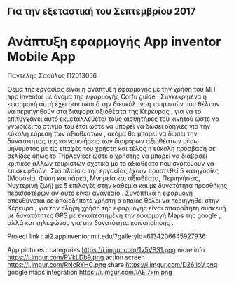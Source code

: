 ## Για την εξεταστική του Σεπτεμβρίου 2017

# Ανάπτυξη εφαρμογής App inventor Mobile App
Παντελής Σαούλος 
Π2013056

Θέμα της εργασίας είναι η ανάπτυξη εφαρμογής με την χρήση του MIT app inventor με όνομα της εφαρμογής Corfu guide . Συγκεκριμένα η εφαρμογή αυτή έχει σαν σκοπό την διευκόλυνση τουριστών που θέλουν να περιηγηθούν στα διάφορα αξιοθέατα της Κέρκυρας , για να το επιτυγχάνει αυτό εκμεταλλεύεται τους αισθητήρες του κινητού ώστε να γνωρίζει το στίγμα του έτσι ώστε να μπορεί να δώσει οδηγίες για την εύκολη εύρεση των αξιοθέατων , ακόμα θα μπορεί να δώσει την δυνατότητας της κοινοποιήσεις των διαφόρων αξιοθέατων μέσω μηνύματος με τις επαφές του χρήστη και τέλος η εύκολη πρόσβαση σε σελίδες όπως το TripAdvisor ώστε ο χρήστης να μπορεί να διαβάσει κριτικές άλλων τουριστών σχετικά με το αξιοθέατο που σκοπεύουν να επισκεφθούν . Στα πλαίσια της εργασίας έχουν προστεθεί 5 κατηγορίες (Μουσεία, Φύση και πάρκα, Μνημεία και αξιοθέατα, Περιηγήσεις, Νυχτερινή ζωή) με 5 επιλογές στην καθεμία και με δυνατότητα προσθήκης περισσοτέρων αν αυτό είναι αναγκαίο . Συνοπτικά η εφαρμογή απευθύνεται σε οποιοδήποτε χρήστη ο οποίος θέλει να περιηγηθεί στην Κέρκυρα , για την πλήρη χρήση της εφαρμογής είναι απαραίτητη συσκευή με δυνατότητες GPS με εγκατεστημένη την εφαρμογή Maps της google ,  αλλά και τηλεφώνου για την δυνατότητα κοινοποίησης .

Project link : ai2.appinventor.mit.edu/?galleryId=6134206645927936

App pictures : 
categories https://i.imgur.com/1v5VBS1.png
more info https://i.imgur.com/PVkLDb9.png
action screen https://i.imgur.com/RNcRYHC.png
share https://i.imgur.com/D26IioV.png
google maps integration https://i.imgur.com/lAEI7xm.png
